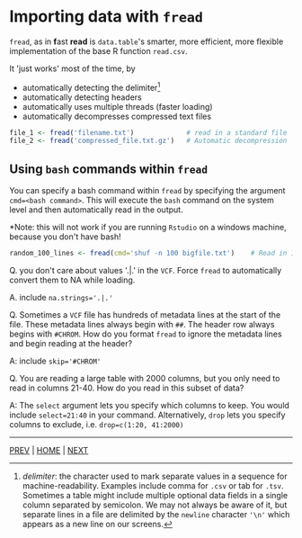 # Importing data with `fread`

`fread`, as in **f**ast **read** is `data.table`'s smarter, more efficient, more flexible implementation of the base R function `read.csv`.

It 'just works' most of the time, by
* automatically detecting the delimiter[^1]
* automatically detecting headers
* automatically uses multiple threads (faster loading)
* automatically decompresses compressed text files

```R
file_1 <- fread('filename.txt')             # read in a standard file
file_2 <- fread('compressed_file.txt.gz')   # Automatic decompression
```

## Using `bash` commands within `fread`
You can specify a bash command within `fread` by specifying the argument `cmd=<bash command>`. This will execute the `bash` command on the system level and then automatically read in the output. 

*Note: this will not work if you are running `Rstudio` on a windows machine, because you don't have bash!

```R
random_100_lines <- fread(cmd='shuf -n 100 bigfile.txt')    # Read in 100 randomly ordered lines from bigfile.txt
```



Q. you don't care about values '.|.' in the `VCF`. Force `fread` to automatically convert them to NA while loading.

A. include `na.strings='.|.'`

Q. Sometimes a `VCF` file has hundreds of metadata lines at the start of the file. These metadata lines always begin with `##`. The header row always begins with `#CHROM`. How do you format `fread` to ignore the metadata lines and begin reading at the header?

A: include `skip='#CHROM'`

Q. You are reading a large table with 2000 columns, but you only need to read in columns 21-40. How do you read in this subset of data?

A: The `select` argument lets you specify which columns to keep. You would include `select=21:40` in your command. Alternatively, `drop` lets you specify columns to exclude, i.e. `drop=c(1:20, 41:2000)`

---

[PREV](README.md) | [HOME](/README.md) | [NEXT](B.md)


[^1]: *delimiter*: the character used to mark separate values in a sequence for machine-readability. Examples include comma for `.csv` or tab for `.tsv`. Sometimes a table might include multiple optional data fields in a single column separated by semicolon. We may not always be aware of it, but separate lines in a file are delimited by the `newline` character `'\n'` which appears as a new line on our screens.

